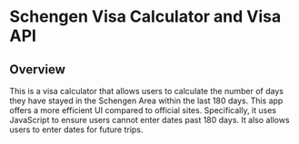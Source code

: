# Schengen Visa Calculator and Visa API

## Overview 

This is a visa calculator that allows users to calculate the number of days they have stayed in the Schengen Area within the last 180 days. This app offers a more efficient UI compared to official
sites. Specifically, it uses JavaScript to ensure users cannot enter dates past 180 days. It also allows users to enter dates for future trips.


